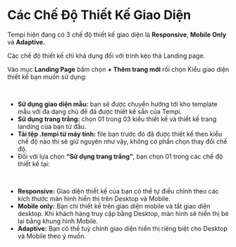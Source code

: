 # Các Chế Độ Thiết Kế Giao Diện

Tempi hiện đang có 3 chế độ thiết kế giao diện là **Responsive**, **Mobile Only** và **Adaptive.**&#x20;

Các chế độ thiết kế chỉ khả dụng đối với trình kéo thả Landing page.

Vào mục **Landing Page** bấm chọn **+ Thêm trang mới** rồi chọn Kiểu giao diện thiết kế bạn muốn sử dụng:

<figure><img src="../.gitbook/assets/giao diện thêm trang.png" alt=""><figcaption></figcaption></figure>

* **Sử dụng giao diện mẫu:** bạn sẽ được chuyển hướng tới kho template mẫu với đa dạng chủ đề đã được thiết kế sẵn của Tempi.
* **Sử dụng trang trắng:** chọn 01 trong 03 kiểu thiết kế và thiết kế trang landing của bạn từ đầu.
* **Tải tệp .tempi từ máy tính:** file bạn trước đó đã được thiết kế theo kiểu chế độ nào thì sẽ giữ nguyên như vậy, không có phần chọn thay đổi chế độ.
* Đối với lựa chọn **“Sử dụng trang trắng”**, bạn chọn 01 trong các chế độ thiết kế tại:

<figure><img src="../.gitbook/assets/giao diện thiết kế.png" alt=""><figcaption></figcaption></figure>

* **Responsive:** Giao diện thiết kế của bạn có thể tự điều chỉnh theo các kích thước màn hình hiển thị trên Desktop và Mobile.
* **Mobile only:** Bạn chỉ thiết kế trên giao diện mobile và tắt giao diện desktop. Khi khách hàng truy cập bằng Desktop, màn hình sẽ hiển thị bé lại bằng khung hình Mobile.&#x20;
* **Adaptive:** Bạn có thể tuỳ chỉnh giao diện hiển thị riêng biệt cho Desktop và Mobile theo ý muốn.

